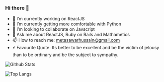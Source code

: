 ### Hi there 👋

- 🔭 I’m currently working on ReactJS
- 🌱 I’m currently getting more comfortable with Python
- 👯 I’m looking to collaborate on Javscript
- 💬 Ask me about ReactJS, Ruby on Rails and Mathametics
- 📫 How to reach me: metasawarhussain@gmail.com
- ⚡ Favourite Quote: Its better to be excellent and be the victim of jelousy than to be ordinary and be the subject to sympathy.


![Github Stats](https://github-readme-stats.vercel.app/api?username=tasawar-hussain&show_icons=true&count_private=true&include_all_commits=true)

![Top Langs](https://github-readme-stats.vercel.app/api/top-langs/?username=tasawar-hussain&layout=compact)
